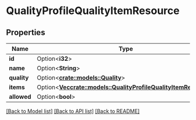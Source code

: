 # QualityProfileQualityItemResource

## Properties

Name | Type | Description | Notes
------------ | ------------- | ------------- | -------------
**id** | Option<**i32**> |  | [optional]
**name** | Option<**String**> |  | [optional]
**quality** | Option<[**crate::models::Quality**](Quality.md)> |  | [optional]
**items** | Option<[**Vec<crate::models::QualityProfileQualityItemResource>**](QualityProfileQualityItemResource.md)> |  | [optional]
**allowed** | Option<**bool**> |  | [optional]

[[Back to Model list]](../README.md#documentation-for-models) [[Back to API list]](../README.md#documentation-for-api-endpoints) [[Back to README]](../README.md)


